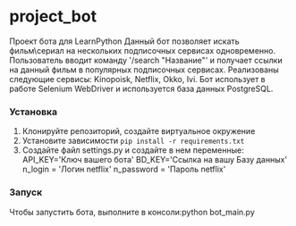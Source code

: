 # project_bot
Проект бота для LearnPython
Данный бот позволяет искать фильм\сериал на нескольких подписочных сервисах одновременно. 
Пользователь вводит команду '/search "Название"' и получает ссылки на данный фильм в популярных подписочных сервисах.
Реализованы следующие сервисы: Kinopoisk, Netflix, Okko, Ivi.
Бот использует в работе Selenium WebDriver и используется база данных PostgreSQL.

### Установка
1. Клонируйте репозиторий, создайте виртуальное окружение
2. Установите зависимости `pip install -r requirements.txt`
3. Создайте файл settings.py и создайте в нем переменные:
API_KEY='Ключ вашего бота'
BD_KEY='Ссылка на вашу Базу данных'
n_login = 'Логин netflix'
n_password = 'Пароль netflix'

### Запуск
Чтобы запустить бота, выполните в консоли:python bot_main.py
